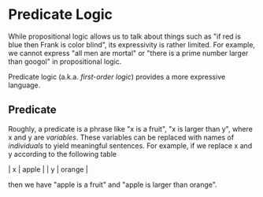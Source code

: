 # Predicate Logic

While propositional logic allows us to talk about things such as "if red is blue then Frank is color blind", its expressivity is rather limited.
For example, we cannot express "all men are mortal" or "there is a prime number larger than googol" in propositional logic.

Predicate logic (a.k.a. *first-order logic*) provides a more expressive language.

## Predicate

Roughly, a predicate is a phrase like "x is a fruit", "x is larger than y", where x and y are *variables*.
These variables can be replaced with names of *individuals* to yield meaningful sentences.
For example, if we replace x and y according to the following table

| x | apple  |
| y | orange |

then we have "apple is a fruit" and "apple is larger than orange".
